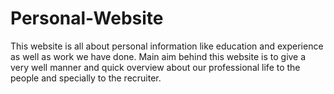 # Personal-Website
This website is all about personal information like education and experience as well as work we have done. Main aim behind this website is to give a very well manner and quick overview about our professional life to the people and specially to the recruiter. 

